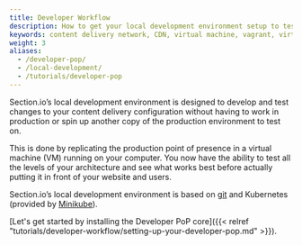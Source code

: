 ```yaml
---
title: Developer Workflow
description: How to get your local development environment setup to test section.io CDN on your local machine.
keywords: content delivery network, CDN, virtual machine, vagrant, virtualbox, git, cli, local development, local machine, staging environment, developer pop
weight: 3
aliases:
  - /developer-pop/
  - /local-development/
  - /tutorials/developer-pop
---
```


Section.io’s local development environment is designed to develop and test changes to your content delivery configuration without having to work in production or spin up another copy of the production environment to test on.

This is done by replicating the production point of presence in a virtual machine (VM) running on your computer. You now have the ability to test all the levels of your architecture and see what works best before actually putting it in front of your website and users.

Section.io’s local development environment is based on [git] and Kubernetes (provided by [Minikube]).

[Let's get started by installing the Developer PoP core]({{< relref "tutorials/developer-workflow/setting-up-your-developer-pop.md" >}}).

  [git]: http://git-scm.com/
  [Minikube]: https://github.com/kubernetes/minikube/releases/tag/v0.21.0

